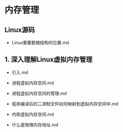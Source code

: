 # 内存管理

## Linux源码

+ Linux重要数据结构的位置.md

## 1. 深入理解Linux虚拟内存管理

+ 引入.md
+ 进程虚拟内存空间.md

+ 进程虚拟内存空间的管理.md

+ 程序编译后的二进制文件如何映射到虚拟内存空间中.md

+ 内核虚拟内存空间.md

+ 什么是物理内存地址.md
